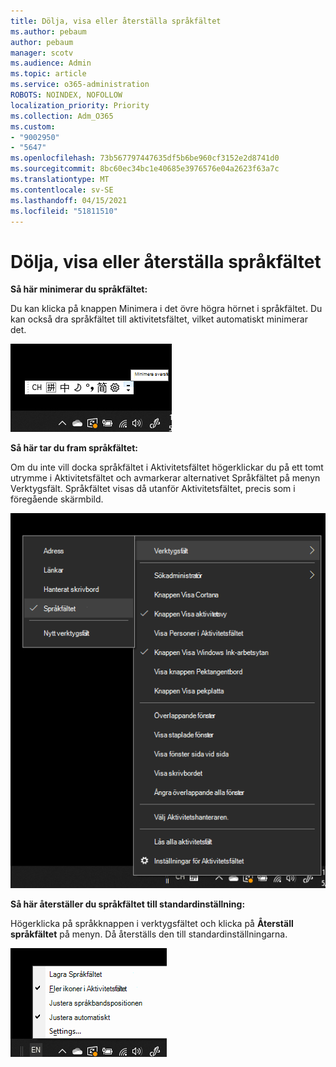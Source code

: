 ```yaml
---
title: Dölja, visa eller återställa språkfältet
ms.author: pebaum
author: pebaum
manager: scotv
ms.audience: Admin
ms.topic: article
ms.service: o365-administration
ROBOTS: NOINDEX, NOFOLLOW
localization_priority: Priority
ms.collection: Adm_O365
ms.custom:
- "9002950"
- "5647"
ms.openlocfilehash: 73b567797447635df5b6be960cf3152e2d8741d0
ms.sourcegitcommit: 8bc60ec34bc1e40685e3976576e04a2623f63a7c
ms.translationtype: MT
ms.contentlocale: sv-SE
ms.lasthandoff: 04/15/2021
ms.locfileid: "51811510"
---
```

# <a name="hide-display-or-reset-the-language-bar"></a>Dölja, visa eller återställa språkfältet

**Så här minimerar du språkfältet:**

Du kan klicka på knappen Minimera i det övre högra hörnet i språkfältet. Du kan också dra språkfältet till aktivitetsfältet, vilket automatiskt minimerar det.

![Minimera språkfältet](media/minimize-language-bar.png)

**Så här tar du fram språkfältet:**

Om du inte vill docka språkfältet i Aktivitetsfältet högerklickar du på ett tomt utrymme  i Aktivitetsfältet och avmarkerar alternativet Språkfältet på menyn Verktygsfält. Språkfältet visas då utanför Aktivitetsfältet, precis som i föregående skärmbild.

![Språkfältet i Pop out](media/pop-out-language-bar.png)

**Så här återställer du språkfältet till standardinställning:**

Högerklicka på språkknappen i verktygsfältet och klicka på **Återställ språkfältet** på menyn. Då återställs den till standardinställningarna.

![Återställ språkfältet](media/restore-language-bar.png)
